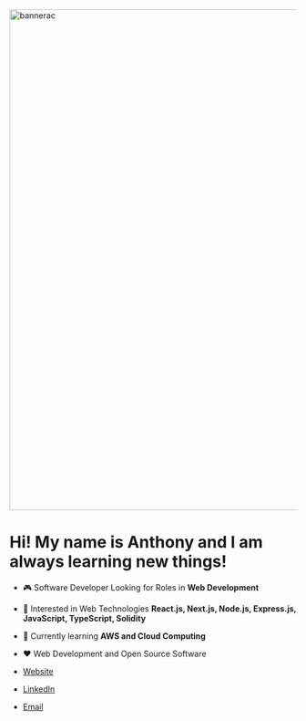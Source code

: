 
<img width="878" alt="bannerac" src="https://github.com/AnthonyChablov/AnthonyChablov/assets/86855033/82416889-ad9a-4333-a455-672b91aaed4a">

<h1>Hi! My name is Anthony and I am always learning new things!</h1>

-   :video_game: Software Developer Looking for Roles in **Web Development**
-   :monocle_face: Interested in Web Technologies **React.js, Next.js, Node.js, Express.js, JavaScript, TypeScript, Solidity**
-   :seedling: Currently learning **AWS and Cloud Computing**
-   :heart: Web Development and Open Source Software  
 
- [Website](https://www.anthonychablov.com/)
- [LinkedIn](https://www.linkedin.com/in/anthonychablov/)
- [Email](aechablov@gmail.com)
